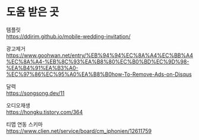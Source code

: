 # 도움 받은 곳

템플릿  
https://ddirim.github.io/mobile-wedding-invitation/

광고제거  
https://www.goohwan.net/entry/%EB%94%94%EC%8A%A4%EC%BB%A4%EC%8A%A4-%EB%8C%93%EA%B8%80%EC%B0%BD%EC%9D%98-%EA%B4%91%EA%B3%A0-%EC%97%86%EC%95%A0%EA%B8%B0how-To-Remove-Ads-on-Disqus

달력  
https://songsong.dev/11

오디오재생  
https://hongku.tistory.com/364

티맵 연동 스키마  
https://www.clien.net/service/board/cm_iphonien/12611759
